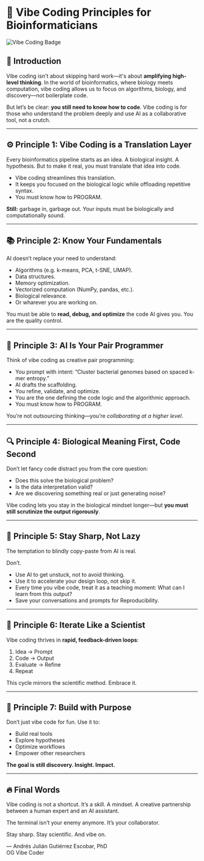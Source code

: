 # 🧬 Vibe Coding Principles for Bioinformaticians

![Vibe Coding Badge](https://img.shields.io/badge/-VibeCoding-blueviolet)

## 🚀 Introduction

Vibe coding isn't about skipping hard work—it's about **amplifying high-level thinking**. In the world of bioinformatics, where biology meets computation, vibe coding allows us to focus on algorithms, biology, and discovery—not boilerplate code.

But let’s be clear: **you still need to know how to code**. Vibe coding is for those who understand the problem deeply and use AI as a collaborative tool, not a crutch.

---

## ⚙️ Principle 1: Vibe Coding is a Translation Layer

Every bioinformatics pipeline starts as an idea. A biological insight. A hypothesis. But to make it real, you must translate that idea into code.

- Vibe coding streamlines this translation.
- It keeps you focused on the biological logic while offloading repetitive syntax.
- You must know how to PROGRAM.

**Still:** garbage in, garbage out. Your inputs must be biologically and computationally sound.

---

## 📚 Principle 2: Know Your Fundamentals

AI doesn’t replace your need to understand:

- Algorithms (e.g. k-means, PCA, t-SNE, UMAP).
- Data structures.
- Memory optimization.
- Vectorized computation (NumPy, pandas, etc.).
- Biological relevance.
- Or wharever you are working on.

You must be able to **read, debug, and optimize** the code AI gives you. You are the quality control.

---

## 🤖 Principle 3: AI Is Your Pair Programmer

Think of vibe coding as creative pair programming:

- You prompt with intent: “Cluster bacterial genomes based on spaced k-mer entropy.”
- AI drafts the scaffolding.
- You refine, validate, and optimize.
- You are the one defining the code logic and the algorithmic approach.
- You must know how to PROGRAM.

You’re not outsourcing thinking—you’re *collaborating at a higher level*.

---

## 🔍 Principle 4: Biological Meaning First, Code Second

Don’t let fancy code distract you from the core question:
- Does this solve the biological problem?
- Is the data interpretation valid?
- Are we discovering something real or just generating noise?

Vibe coding lets you stay in the biological mindset longer—but **you must still scrutinize the output rigorously**.

---

## 🧠 Principle 5: Stay Sharp, Not Lazy

The temptation to blindly copy-paste from AI is real.

Don’t.

- Use AI to get unstuck, not to avoid thinking.
- Use it to accelerate your design loop, not skip it.
- Every time you vibe code, treat it as a teaching moment: What can I learn from this output?
- Save your conversations and prompts for Reproducibility.

--- 

## 🔄 Principle 6: Iterate Like a Scientist

Vibe coding thrives in **rapid, feedback-driven loops**:
1. Idea → Prompt
2. Code → Output
3. Evaluate → Refine
4. Repeat

This cycle mirrors the scientific method. Embrace it.

---

## 🧬 Principle 7: Build with Purpose

Don’t just vibe code for fun. Use it to:
- Build real tools
- Explore hypotheses
- Optimize workflows
- Empower other researchers

**The goal is still discovery. Insight. Impact.**

---

## 🔥 Final Words

Vibe coding is not a shortcut. It’s a skill. A mindset. A creative partnership between a human expert and an AI assistant.

The terminal isn’t your enemy anymore. It’s your collaborator.

Stay sharp. Stay scientific. And vibe on.

— Andrés Julián Gutiérrez Escobar, PhD  
OG Vibe Coder
